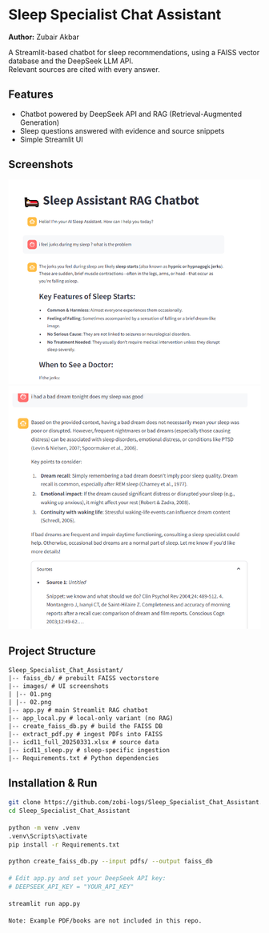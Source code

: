 
# Sleep Specialist Chat Assistant

**Author:** Zubair Akbar

A Streamlit-based chatbot for sleep recommendations, using a FAISS vector database and the DeepSeek LLM API.  
Relevant sources are cited with every answer.

## Features

- Chatbot powered by DeepSeek API and RAG (Retrieval-Augmented Generation)
- Sleep questions answered with evidence and source snippets
- Simple Streamlit UI

## Screenshots

![Screenshot 1](images/01.PNG)  
![Screenshot 2](images/02.PNG)  




## Project Structure
```
Sleep_Specialist_Chat_Assistant/
|-- faiss_db/ # prebuilt FAISS vectorstore
|-- images/ # UI screenshots
| |-- 01.png
| |-- 02.png
|-- app.py # main Streamlit RAG chatbot
|-- app_local.py # local-only variant (no RAG)
|-- create_faiss_db.py # build the FAISS DB
|-- extract_pdf.py # ingest PDFs into FAISS
|-- icd11_full_20250331.xlsx # source data
|-- icd11_sleep.py # sleep-specific ingestion
|-- Requirements.txt # Python dependencies

```


## Installation & Run

```bash
git clone https://github.com/zobi-logs/Sleep_Specialist_Chat_Assistant.git
cd Sleep_Specialist_Chat_Assistant

python -m venv .venv
.venv\Scripts\activate
pip install -r Requirements.txt

python create_faiss_db.py --input pdfs/ --output faiss_db

# Edit app.py and set your DeepSeek API key:
# DEEPSEEK_API_KEY = "YOUR_API_KEY"

streamlit run app.py

Note: Example PDF/books are not included in this repo.
